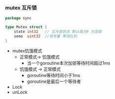 ### mutex 互斥锁

```go
package sync

type Mutex struct {
	state int32   // 互斥锁状态 默认值为0 为加锁
	sema  uint32  //信号量 等待队列
}
```

* mutex饥饿模式
  * 正常模式-> 饥饿模式
    * 当一个goroutine本次加锁等待时间超过1ms 
  * 饥饿模式 -> 正常模式
    * goroutine等待时间小于1ms
    * goroutine是最后一个等待者
* Lock
* unLock